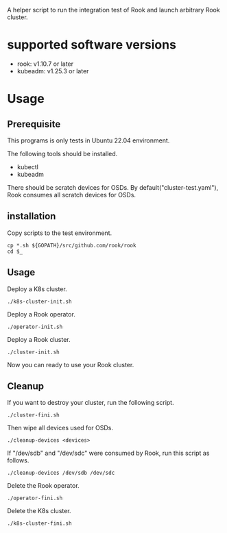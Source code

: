 A helper script to run the integration test of Rook and launch arbitrary Rook cluster.

# supported software versions

- rook: v1.10.7 or later
- kubeadm: v1.25.3 or later

# Usage

## Prerequisite

This programs is only tests in Ubuntu 22.04 environment.

The following tools should be installed.

- kubectl
- kubeadm

There should be scratch devices for OSDs. By default("cluster-test.yaml"), Rook consumes all scratch devices for OSDs.

## installation

Copy scripts to the test environment.

```console
cp *.sh ${GOPATH}/src/github.com/rook/rook
cd $_
```

## Usage

Deploy a K8s cluster.

```console
./k8s-cluster-init.sh
```

Deploy a Rook operator.

```console
./operator-init.sh
```

Deploy a Rook cluster.

```console
./cluster-init.sh
```

Now you can ready to use your Rook cluster.

## Cleanup

If you want to destroy your cluster, run the following script.

```console
./cluster-fini.sh
```

Then wipe all devices used for OSDs.

```console
./cleanup-devices <devices>
```

If "/dev/sdb" and "/dev/sdc" were consumed by Rook, run this script as follows.

```console
./cleanup-devices /dev/sdb /dev/sdc
```

Delete the Rook operator.

```console
./operator-fini.sh
```

Delete the K8s cluster.

```console
./k8s-cluster-fini.sh
```
